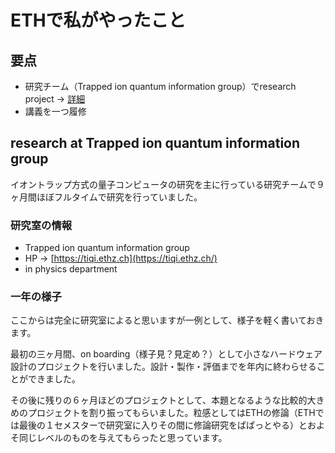 # ETHで私がやったこと

## 要点

- 研究チーム（Trapped ion quantum information group）でresearch project -> [詳細](#research-at-trapped-ion-quantum-information-group)
- 講義を一つ履修

## research at Trapped ion quantum information group

イオントラップ方式の量子コンピュータの研究を主に行っている研究チームで９ヶ月間ほぼフルタイムで研究を行っていました。

### 研究室の情報

- Trapped ion quantum information group
- HP -> [https://tiqi.ethz.ch](https://tiqi.ethz.ch/)
- in physics department

### 一年の様子

ここからは完全に研究室によると思いますが一例として、様子を軽く書いておきます。


最初の三ヶ月間、on boarding（様子見？見定め？）として小さなハードウェア設計のプロジェクトを行いました。設計・製作・評価までを年内に終わらせることができました。


その後に残りの６ヶ月ほどのプロジェクトとして、本題となるような比較的大きめのプロジェクトを割り振ってもらいました。粒感としてはETHの修論（ETHでは最後の１セメスターで研究室に入りその間に修論研究をぱぱっとやる）とおよそ同じレベルのものを与えてもらったと思っています。
